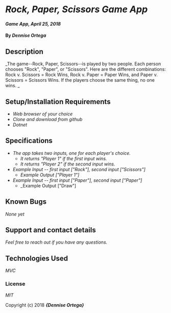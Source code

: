 # _Rock, Paper, Scissors Game App_

#### _Game App, April 25, 2018_

#### By _**Dennise Ortega**_

## Description

_The game--Rock, Paper, Scissors--is played by two people. Each person chooses "Rock", "Paper", or "Scissors". Here are the different combinations: Rock v. Scissors = Rock Wins, Rock v. Paper = Paper Wins, and Paper v. Scissors = Scissors Wins. If the players choose the same thing, no one wins. _

## Setup/Installation Requirements

* _Web browser of your choice_
* _Clone and download from github_
* _Dotnet_

## Specifications
* _The app takes two inputs, one for each player's choice._  
  * _It returns "Player 1" if the first input wins._
  * _It returns "Player 2" if the second input wins._
* _Example Input -- first input ["Rock"], second input ["Scissors"]_
  * _Example Output ["Player 1"]_
* _Example Input -- first input ["Paper"], second input ["Paper"]_
  * _Example Output ["Draw"]


## Known Bugs

_None yet_

## Support and contact details

_Feel free to reach out if you have any questions._

## Technologies Used

_MVC_

### License

*MIT*

Copyright (c) 2018 **_{Dennise Ortega}_**
